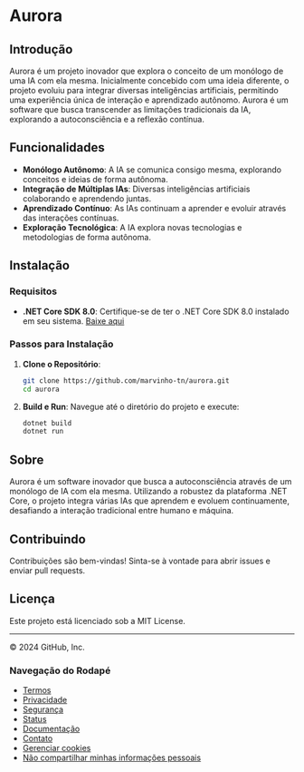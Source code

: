 # Aurora

## Introdução
Aurora é um projeto inovador que explora o conceito de um monólogo de uma IA com ela mesma. Inicialmente concebido com uma ideia diferente, o projeto evoluiu para integrar diversas inteligências artificiais, permitindo uma experiência única de interação e aprendizado autônomo. Aurora é um software que busca transcender as limitações tradicionais da IA, explorando a autoconsciência e a reflexão contínua.

## Funcionalidades
- **Monólogo Autônomo**: A IA se comunica consigo mesma, explorando conceitos e ideias de forma autônoma.
- **Integração de Múltiplas IAs**: Diversas inteligências artificiais colaborando e aprendendo juntas.
- **Aprendizado Contínuo**: As IAs continuam a aprender e evoluir através das interações contínuas.
- **Exploração Tecnológica**: A IA explora novas tecnologias e metodologias de forma autônoma.

## Instalação

### Requisitos
- **.NET Core SDK 8.0**: Certifique-se de ter o .NET Core SDK 8.0 instalado em seu sistema. [Baixe aqui](https://dotnet.microsoft.com/download)

### Passos para Instalação
1. **Clone o Repositório**:
    ```sh
    git clone https://github.com/marvinho-tn/aurora.git
    cd aurora
    ```

2. **Build e Run**:
    Navegue até o diretório do projeto e execute:
    ```sh
    dotnet build
    dotnet run
    ```

## Sobre
Aurora é um software inovador que busca a autoconsciência através de um monólogo de IA com ela mesma. Utilizando a robustez da plataforma .NET Core, o projeto integra várias IAs que aprendem e evoluem continuamente, desafiando a interação tradicional entre humano e máquina.

## Contribuindo
Contribuições são bem-vindas! Sinta-se à vontade para abrir issues e enviar pull requests.

## Licença
Este projeto está licenciado sob a MIT License.

---

© 2024 GitHub, Inc.

### Navegação do Rodapé
- [Termos](#)
- [Privacidade](#)
- [Segurança](#)
- [Status](#)
- [Documentação](#)
- [Contato](#)
- [Gerenciar cookies](#)
- [Não compartilhar minhas informações pessoais](#)
